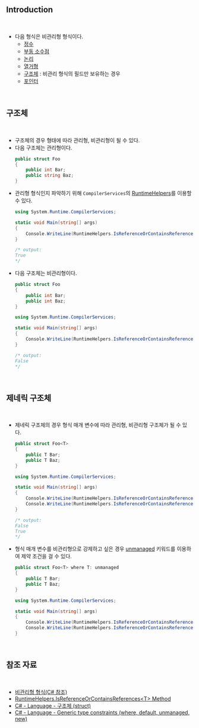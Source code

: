 ## Introduction

<br>

- 다음 형식은 비관리형 형식이다.
    - [정수](https://peponi-paradise.tistory.com/entry/C-Language-%EC%A0%95%EC%88%98-%ED%98%95%EC%8B%9D)
    - [부동 소수점](https://peponi-paradise.tistory.com/entry/C-Language-floating-point-type)
    - [논리](https://peponi-paradise.tistory.com/entry/C-Language-%EB%85%BC%EB%A6%AC%ED%98%95-Boolean)
    - [열거형](https://peponi-paradise.tistory.com/entry/C-Language-%EC%97%B4%EA%B1%B0%ED%98%95-enum)
    - [구조체](https://peponi-paradise.tistory.com/entry/C-Language-%EA%B5%AC%EC%A1%B0%EC%B2%B4-struct) : 비관리 형식의 필드만 보유하는 경우
    - [포인터](https://learn.microsoft.com/ko-kr/dotnet/csharp/language-reference/unsafe-code#pointer-types)

<br>

## 구조체

<br>

- 구조체의 경우 형태에 따라 관리형, 비관리형이 될 수 있다.
- 다음 구조체는 관리형이다.
    ```cs
    public struct Foo
    {
        public int Bar;
        public string Baz;
    }
    ```
- 관리형 형식인지 파악하기 위해 `CompilerServices`의 [RuntimeHelpers](https://learn.microsoft.com/en-us/dotnet/api/system.runtime.compilerservices.runtimehelpers.isreferenceorcontainsreferences?view=net-8.0)를 이용할 수 있다.
    ```cs
    using System.Runtime.CompilerServices;

    static void Main(string[] args)
    {
        Console.WriteLine(RuntimeHelpers.IsReferenceOrContainsReferences<Foo>());
    }

    /* output:
    True
    */
    ```
- 다음 구조체는 비관리형이다.
    ```cs
    public struct Foo
    {
        public int Bar;
        public int Baz;
    }
    ```
    ```cs
    using System.Runtime.CompilerServices;

    static void Main(string[] args)
    {
        Console.WriteLine(RuntimeHelpers.IsReferenceOrContainsReferences<Foo>());
    }

    /* output:
    False
    */
    ```

<br>

## 제네릭 구조체

<br>

- 제네릭 구조체의 경우 형식 매개 변수에 따라 관리형, 비관리형 구조체가 될 수 있다.
    ```cs
    public struct Foo<T>
    {
        public T Bar;
        public T Baz;
    }
    ```
    ```cs
    using System.Runtime.CompilerServices;

    static void Main(string[] args)
    {
        Console.WriteLine(RuntimeHelpers.IsReferenceOrContainsReferences<Foo<int>>());
        Console.WriteLine(RuntimeHelpers.IsReferenceOrContainsReferences<Foo<string>>());
    }

    /* output:
    False
    True
    */
    ```
- 형식 매개 변수를 비관리형으로 강제하고 싶은 경우 [unmanaged](https://peponi-paradise.tistory.com/entry/C-Language-Generic-type-constraints#unmanaged%20constraint-1) 키워드를 이용하여 제약 조건을 걸 수 있다.
    ```cs
    public struct Foo<T> where T: unmanaged
    {
        public T Bar;
        public T Baz;
    }
    ```
    ```cs
    using System.Runtime.CompilerServices;

    static void Main(string[] args)
    {
        Console.WriteLine(RuntimeHelpers.IsReferenceOrContainsReferences<Foo<int>>());      // OK
        Console.WriteLine(RuntimeHelpers.IsReferenceOrContainsReferences<Foo<string>>());   // CS8377
    }
    ```

<br>

## 참조 자료

<br>

- [비관리형 형식(C# 참조)](https://learn.microsoft.com/ko-kr/dotnet/csharp/language-reference/builtin-types/unmanaged-types)
- [RuntimeHelpers.IsReferenceOrContainsReferences\<T> Method](https://learn.microsoft.com/en-us/dotnet/api/system.runtime.compilerservices.runtimehelpers.isreferenceorcontainsreferences?view=net-8.0)
- [C# - Language - 구조체 (struct)](https://peponi-paradise.tistory.com/entry/C-Language-%EA%B5%AC%EC%A1%B0%EC%B2%B4-struct)
- [C# - Language - Generic type constraints (where, default, unmanaged, new)](https://peponi-paradise.tistory.com/entry/C-Language-Generic-type-constraints#unmanaged%20constraint-1)